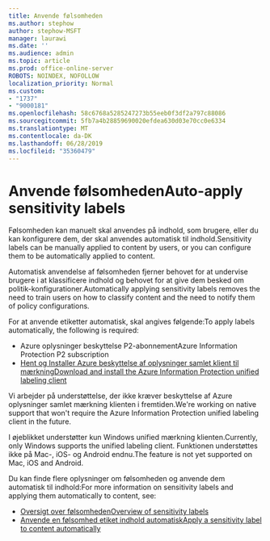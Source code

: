 ```yaml
---
title: Anvende følsomheden
ms.author: stephow
author: stephow-MSFT
manager: laurawi
ms.date: ''
ms.audience: admin
ms.topic: article
ms.prod: office-online-server
ROBOTS: NOINDEX, NOFOLLOW
localization_priority: Normal
ms.custom:
- "1737"
- "9000181"
ms.openlocfilehash: 58c6768a5285247273b55eeb0f3df2a797c88086
ms.sourcegitcommit: 5fb7a4b28859690020efdea630d03e70cc0e6334
ms.translationtype: MT
ms.contentlocale: da-DK
ms.lasthandoff: 06/28/2019
ms.locfileid: "35360479"
---
```

# <a name="auto-apply-sensitivity-labels"></a><span data-ttu-id="9e316-102">Anvende følsomheden</span><span class="sxs-lookup"><span data-stu-id="9e316-102">Auto-apply sensitivity labels</span></span>

<span data-ttu-id="9e316-103">Følsomheden kan manuelt skal anvendes på indhold, som brugere, eller du kan konfigurere dem, der skal anvendes automatisk til indhold.</span><span class="sxs-lookup"><span data-stu-id="9e316-103">Sensitivity labels can be manually applied to content by users, or you can configure them to be automatically applied to content.</span></span>

<span data-ttu-id="9e316-104">Automatisk anvendelse af følsomheden fjerner behovet for at undervise brugere i at klassificere indhold og behovet for at give dem besked om politik-konfigurationer.</span><span class="sxs-lookup"><span data-stu-id="9e316-104">Automatically applying sensitivity labels removes the need to train users on how to classify content and the need to notify them of policy configurations.</span></span>

<span data-ttu-id="9e316-105">For at anvende etiketter automatisk, skal angives følgende:</span><span class="sxs-lookup"><span data-stu-id="9e316-105">To apply labels automatically, the following is required:</span></span>

- <span data-ttu-id="9e316-106">Azure oplysninger beskyttelse P2-abonnement</span><span class="sxs-lookup"><span data-stu-id="9e316-106">Azure Information Protection P2 subscription</span></span>
- [<span data-ttu-id="9e316-107">Hent og Installer Azure beskyttelse af oplysninger samlet klient til mærkning</span><span class="sxs-lookup"><span data-stu-id="9e316-107">Download and install the Azure Information Protection unified labeling client</span></span>](https://docs.microsoft.com/azure/information-protection/rms-client/install-unifiedlabelingclient-app)

<span data-ttu-id="9e316-108">Vi arbejder på understøttelse, der ikke kræver beskyttelse af Azure oplysninger samlet mærkning klienten i fremtiden.</span><span class="sxs-lookup"><span data-stu-id="9e316-108">We're working on native support that won't require the Azure Information Protection unified labeling client in the future.</span></span>

<span data-ttu-id="9e316-109">I øjeblikket understøtter kun Windows unified mærkning klienten.</span><span class="sxs-lookup"><span data-stu-id="9e316-109">Currently, only Windows supports the unified labeling client.</span></span>  <span data-ttu-id="9e316-110">Funktionen understøttes ikke på Mac-, iOS- og Android endnu.</span><span class="sxs-lookup"><span data-stu-id="9e316-110">The feature is not yet supported on Mac, iOS and Android.</span></span>

<span data-ttu-id="9e316-111">Du kan finde flere oplysninger om følsomheden og anvende dem automatisk til indhold:</span><span class="sxs-lookup"><span data-stu-id="9e316-111">For more information on sensitivity labels and applying them automatically to content,  see:</span></span>

- [<span data-ttu-id="9e316-112">Oversigt over følsomheden</span><span class="sxs-lookup"><span data-stu-id="9e316-112">Overview of sensitivity labels</span></span>](https://docs.microsoft.com/office365/securitycompliance/sensitivity-labels)
- [<span data-ttu-id="9e316-113">Anvende en følsomhed etiket indhold automatisk</span><span class="sxs-lookup"><span data-stu-id="9e316-113">Apply a sensitivity label to content automatically</span></span>](https://docs.microsoft.com/office365/securitycompliance/apply_sensitivity_label_automatically)